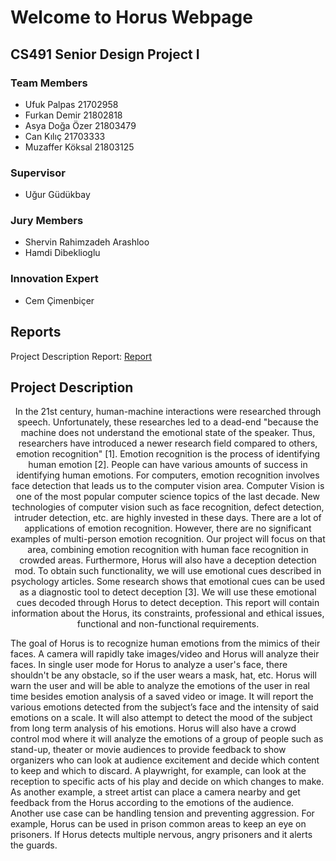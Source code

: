 # Welcome to Horus Webpage 

## CS491 Senior Design Project I

### Team Members

* Ufuk Palpas 21702958 <br/>
* Furkan Demir 21802818 <br/>
* Asya Doğa Özer 21803479 <br/>
* Can Kılıç 21703333 <br/>
* Muzaffer Köksal 21803125 <br/>

### Supervisor
* Uğur Güdükbay

### Jury Members
* Shervin Rahimzadeh Arashloo
* Hamdi Dibeklioglu

### Innovation Expert
* Cem Çimenbiçer

## Reports
Project Description Report: [Report](https://github.com/ufukpalpas/Horus/blob/22817db71f824b13291e059650f38b253c3b2108/Project%20Reports/CS-491_Horus_Project_Description_Report.pdf)

## Project Description

  <p align="center"> In the 21st century, human-machine interactions were researched through speech.
Unfortunately, these researches led to a dead-end "because the machine does not understand
the emotional state of the speaker. Thus, researchers have introduced a newer research field
compared to others, emotion recognition" [1]. Emotion recognition is the process of
identifying human emotion [2]. People can have various amounts of success in identifying
human emotions. For computers, emotion recognition involves face detection that leads us to
the computer vision area. Computer Vision is one of the most popular computer science
topics of the last decade. New technologies of computer vision such as face recognition,
defect detection, intruder detection, etc. are highly invested in these days. There are a lot of
applications of emotion recognition. However, there are no significant examples of
multi-person emotion recognition. Our project will focus on that area, combining emotion
recognition with human face recognition in crowded areas.
Furthermore, Horus will also have a deception detection mod. To obtain such
functionality, we will use emotional cues described in psychology articles. Some research
shows that emotional cues can be used as a diagnostic tool to detect deception [3]. We will
use these emotional cues decoded through Horus to detect deception.
This report will contain information about the Horus, its constraints, professional and
ethical issues, functional and non-functional requirements.</p>

  The goal of Horus is to recognize human emotions from the mimics of their faces. A
camera will rapidly take images/video and Horus will analyze their faces. In single user mode
for Horus to analyze a user's face, there shouldn't be any obstacle, so if the user wears a mask,
hat, etc. Horus will warn the user and will be able to analyze the emotions of the user in real
time besides emotion analysis of a saved video or image. It will report the various emotions
detected from the subject’s face and the intensity of said emotions on a scale. It will also
attempt to detect the mood of the subject from long term analysis of his emotions.
Horus will also have a crowd control mod where it will analyze the emotions of a
group of people such as stand-up, theater or movie audiences to provide feedback to show
organizers who can look at audience excitement and decide which content to keep and which
to discard. A playwright, for example, can look at the reception to specific acts of his play
and decide on which changes to make. As another example, a street artist can place a camera
nearby and get feedback from the Horus according to the emotions of the audience.
Another use case can be handling tension and preventing aggression. For example,
Horus can be used in prison common areas to keep an eye on prisoners. If Horus detects
multiple nervous, angry prisoners and it alerts the guards.
